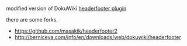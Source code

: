 modified version of DokuWiki [headerfooter plugin](https://www.dokuwiki.org/plugin:headerfooter)

there are some forks.

* https://github.com/masakik/headerfooter2
* http://berniceya.com/info/en/downloads/web/dokuwiki/headerfooter